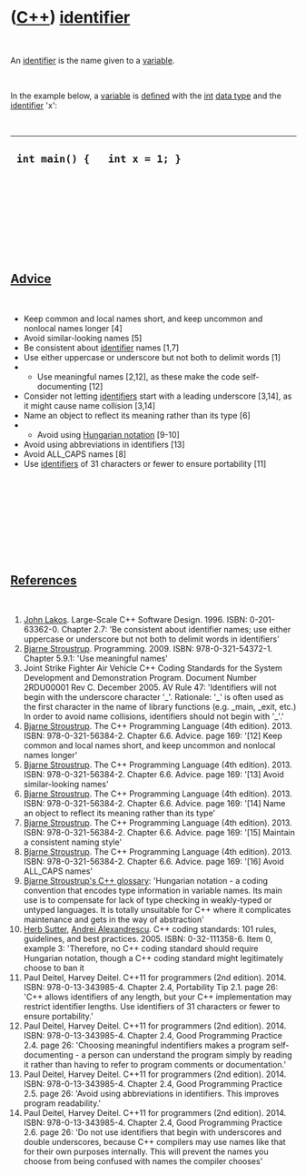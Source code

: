



 

 

 

 

 

([C++](Cpp.htm)) [identifier](CppIdentifier.htm)
================================================

 

An [identifier](CppIdentifier.htm) is the name given to a
[variable](CppVariable.htm).

 

In the example below, a [variable](CppVariable.htm) is
[defined](CppDefinition.htm) with the [int](CppInt.htm) [data
type](CppDataType.htm) and the [identifier](CppIdentifier.htm) 'x':

 

  --------------------------------
  ` int main() {   int x = 1; }`
  --------------------------------

 

 

 

 

 

[Advice](CppAdvice.htm)
-----------------------

 

-   Keep common and local names short, and keep uncommon and nonlocal
    names longer \[4\]
-   Avoid similar-looking names \[5\]
-   Be consistent about [identifier](CppIdentifier.htm) names \[1,7\]
-   Use either uppercase or underscore but not both to delimit words
    \[1\]
-   -   Use meaningful names \[2,12\], as these make the code
    self-documenting \[12\]
-   Consider not letting [identifiers](CppIdentifier.htm) start with a
    leading underscore \[3,14\], as it might cause name collision
    \[3,14\]
-   Name an object to reflect its meaning rather than its type \[6\]
-   -   Avoid using [Hungarian notation](CppHungarianNotation.htm)
    \[9-10\]
-   Avoid using abbreviations in identifiers \[13\]
-   Avoid ALL\_CAPS names \[8\]
-   Use [identifiers](CppIdentifier.htm) of 31 characters or fewer to
    ensure portability \[11\]

 

 

 

 

 

[References](CppReferences.htm)
-------------------------------

 

1.  [John Lakos](CppJohnLakos.htm). Large-Scale C++ Software Design.
    1996. ISBN: 0-201-63362-0. Chapter 2.7: 'Be consistent about
    identifier names; use either uppercase or underscore but not both to
    delimit words in identifiers'
2.  [Bjarne Stroustrup](CppBjarneStroustrup.htm). Programming. 2009.
    ISBN: 978-0-321-54372-1. Chapter 5.9.1: 'Use meaningful names'
3.  Joint Strike Fighter Air Vehicle C++ Coding Standards for the System
    Development and Demonstration Program. Document Number 2RDU00001
    Rev C. December 2005. AV Rule 47: 'Identifiers will not begin with
    the underscore character '\_'. Rationale: '\_' is often used as the
    first character in the name of library functions (e.g. \_main,
    \_exit, etc.) In order to avoid name collisions, identifiers should
    not begin with '\_'.'
4.  [Bjarne Stroustrup](CppBjarneStroustrup.htm). The C++ Programming
    Language (4th edition). 2013. ISBN: 978-0-321-56384-2. Chapter 6.6.
    Advice. page 169: '\[12\] Keep common and local names short, and
    keep uncommon and nonlocal names longer'
5.  [Bjarne Stroustrup](CppBjarneStroustrup.htm). The C++ Programming
    Language (4th edition). 2013. ISBN: 978-0-321-56384-2. Chapter 6.6.
    Advice. page 169: '\[13\] Avoid similar-looking names'
6.  [Bjarne Stroustrup](CppBjarneStroustrup.htm). The C++ Programming
    Language (4th edition). 2013. ISBN: 978-0-321-56384-2. Chapter 6.6.
    Advice. page 169: '\[14\] Name an object to reflect its meaning
    rather than its type'
7.  [Bjarne Stroustrup](CppBjarneStroustrup.htm). The C++ Programming
    Language (4th edition). 2013. ISBN: 978-0-321-56384-2. Chapter 6.6.
    Advice. page 169: '\[15\] Maintain a consistent naming style'
8.  [Bjarne Stroustrup](CppBjarneStroustrup.htm). The C++ Programming
    Language (4th edition). 2013. ISBN: 978-0-321-56384-2. Chapter 6.6.
    Advice. page 169: '\[16\] Avoid ALL\_CAPS names'
9.  [Bjarne Stroustrup's C++
    glossary](http://www.stroustrup.com/glossary.html): 'Hungarian
    notation - a coding convention that encodes type information in
    variable names. Its main use is to compensate for lack of type
    checking in weakly-typed or untyped languages. It is totally
    unsuitable for C++ where it complicates maintenance and gets in the
    way of abstraction'
10. [Herb Sutter](CppHerbSutter.htm), [Andrei
    Alexandrescu](CppAndreiAlexandrescu.htm). C++ coding standards: 101
    rules, guidelines, and best practices. 2005. ISBN: 0-32-111358-6.
    Item 0, example 3: 'Therefore, no C++ coding standard should require
    Hungarian notation, though a C++ coding standard might legitimately
    choose to ban it
11. Paul Deitel, Harvey Deitel. C++11 for programmers (2nd edition).
    2014. ISBN: 978-0-13-343985-4. Chapter 2.4, Portability Tip 2.1.
    page 26: 'C++ allows identifiers of any length, but your C++
    implementation may restrict identifier lengths. Use identifiers of
    31 characters or fewer to ensure portability.'
12. Paul Deitel, Harvey Deitel. C++11 for programmers (2nd edition).
    2014. ISBN: 978-0-13-343985-4. Chapter 2.4, Good Programming
    Practice 2.4. page 26: 'Choosing meaningful indentifiers makes a
    program self-documenting - a person can understand the program
    simply by reading it rather than having to refer to program comments
    or documentation.'
13. Paul Deitel, Harvey Deitel. C++11 for programmers (2nd edition).
    2014. ISBN: 978-0-13-343985-4. Chapter 2.4, Good Programming
    Practice 2.5. page 26: 'Avoid using abbreviations in identifiers.
    This improves program readability.'
14. Paul Deitel, Harvey Deitel. C++11 for programmers (2nd edition).
    2014. ISBN: 978-0-13-343985-4. Chapter 2.4, Good Programming
    Practice 2.6. page 26: 'Do not use identifiers that begin with
    underscores and double underscores, because C++ compilers may use
    names like that for their own purposes internally. This will prevent
    the names you choose from being confused with names the compiler
    chooses'

 

 

 

 

 





 



